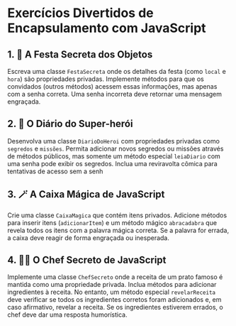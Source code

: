 # Exercícios Divertidos de Encapsulamento com JavaScript

## 1. 🎉 A Festa Secreta dos Objetos
Escreva uma classe `FestaSecreta` onde os detalhes da festa (como `local` e `hora`) são propriedades privadas. Implemente métodos para que os convidados (outros métodos) acessem essas informações, mas apenas com a senha correta. Uma senha incorreta deve retornar uma mensagem engraçada.

## 2. 🦸 O Diário do Super-herói
Desenvolva uma classe `DiarioDoHeroi` com propriedades privadas como `segredos` e `missões`. Permita adicionar novos segredos ou missões através de métodos públicos, mas somente um método especial `leiaDiario` com uma senha pode exibir os segredos. Inclua uma reviravolta cômica para tentativas de acesso sem a senh

## 3. 🪄 A Caixa Mágica de JavaScript
Crie uma classe `CaixaMagica` que contém itens privados. Adicione métodos para inserir itens (`adicionarItem`) e um método mágico `abracadabra` que revela todos os itens com a palavra mágica correta. Se a palavra for errada, a caixa deve reagir de forma engraçada ou inesperada.

## 4. 👨‍🍳 O Chef Secreto de JavaScript
Implemente uma classe `ChefSecreto` onde a receita de um prato famoso é mantida como uma propriedade privada. Inclua métodos para adicionar ingredientes à receita. No entanto, um método especial `revelarReceita` deve verificar se todos os ingredientes corretos foram adicionados e, em caso afirmativo, revelar a receita. Se os ingredientes estiverem errados, o chef deve dar uma resposta humorística.
